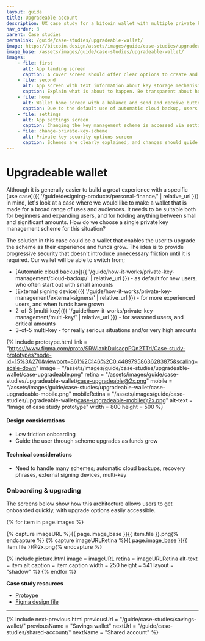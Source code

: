 ```yaml
---
layout: guide
title: Upgradeable account
description: UX case study for a bitcoin wallet with multiple private key management schemes.
nav_order: 3
parent: Case studies
permalink: /guide/case-studies/upgradeable-wallet/
image: https://bitcoin.design/assets/images/guide/case-studies/upgradeable-wallet/upgradeable-wallet-preview.jpg
image_base: /assets/images/guide/case-studies/upgradeable-wallet/
images:
    - file: first
      alt: App landing screen
      caption: A cover screen should offer clear options to create and import wallets.
    - file: second
      alt: App screen with text information about key storage mechanisms
      caption: Explain what is about to happen. Be transparent about how the private key is stored and the risks. Advanced options can be placed on a separate page.
    - file: home
      alt: Wallet home screen with a balance and send and receive buttons
      caption: Due to the default use of automatic cloud backup, users can quickly reach the wallet home screen
    - file: settings
      alt: App settings screen
      caption: Changing the key management scheme is accessed via settings.
    - file: change-private-key-scheme
      alt: Private key security options screen
      caption: Schemes are clearly explained, and changes should guide users through the steps involved.
---
```


<!--

Editor's notes

Upgradeable wallet case study.

Illustration sources

https://www.figma.com/community/file/968416729557947210

-->

# Upgradeable wallet

Although it is generally easier to build a great experience with a specific [use case]({{ '/guide/designing-products/personal-finance/' | relative_url }}) in mind, let's look at a case where we would like to make a wallet that is made for a broad range of uses and audiences. It needs to be suitable both for beginners and expanding users, and for holding anything between small and significant amounts. How do we choose a single private key management scheme for this situation?

The solution in this case could be a wallet that enables the user to upgrade the scheme as their experience and funds grow. The idea is to provide progressive security that doesn't introduce unnecessary friction until it is required. Our wallet will be able to switch from;

- [Automatic cloud backup]({{ '/guide/how-it-works/private-key-management/cloud-backup/' | relative_url }}) - as default for new users, who often start out with small amounts
- [External signing device]({{ '/guide/how-it-works/private-key-management/external-signers/' | relative_url }}) - for more experienced users, and when funds have grown
- 2-of-3 [multi-key]({{ '/guide/how-it-works/private-key-management/multi-key/' | relative_url }}) - for seasoned users, and critical amounts
- 3-of-5 multi-key - for really serious situations and/or very high amounts

{% include prototype.html
   link = "https://www.figma.com/proto/SRWlaxbDulsacpPQn2TTri/Case-study-prototypes?node-id=15%3A270&viewport=861%2C146%2C0.44897958636283875&scaling=scale-down"
   image = "/assets/images/guide/case-studies/upgradeable-wallet/case-upgradeable.png"
   retina = "/assets/images/guide/case-studies/upgradeable-wallet/case-upgradeable@2x.png"
   mobile = "/assets/images/guide/case-studies/upgradeable-wallet/case-upgradeable-mobile.png"
   mobileRetina = "/assets/images/guide/case-studies/upgradeable-wallet/case-upgradeable-mobile@2x.png"
   alt-text = "Image of case study prototype"
   width = 800
   height = 500
%}

#### Design considerations
- Low friction onboarding
- Guide the user through scheme upgrades as funds grow

#### Technical considerations
- Need to handle many schemes; automatic cloud backups, recovery phrases, external signing devices, multi-key

### Onboarding & upgrading

The screens below show how this architecture allows users to get onboarded quickly, with upgrade options easily accessible.

<div class="image-slide-gallery">

{% for item in page.images %}

{% capture imageURL %}{{ page.image_base }}{{ item.file }}.png{% endcapture %}
{% capture imageURLRetina %}{{ page.image_base }}{{ item.file }}@2x.png{% endcapture %}

{% include picture.html
   image = imageURL
   retina = imageURLRetina
   alt-text = item.alt
   caption = item.caption
   width = 250
   height = 541
   layout = "shadow"
%}
{% endfor %}

</div>

**Case study resources**
- [Protoype](https://www.figma.com/proto/SRWlaxbDulsacpPQn2TTri/Case-study-prototypes?node-id=15%3A270&viewport=861%2C146%2C0.44897958636283875&scaling=scale-down)
- [Figma design file](https://www.figma.com/file/SRWlaxbDulsacpPQn2TTri/Case-study-prototypes?node-id=15%3A269)

---

{% include next-previous.html
   previousUrl = "/guide/case-studies/savings-wallet/"
   previousName = "Savings wallet"
   nextUrl = "/guide/case-studies/shared-account/"
   nextName = "Shared account"
%}
